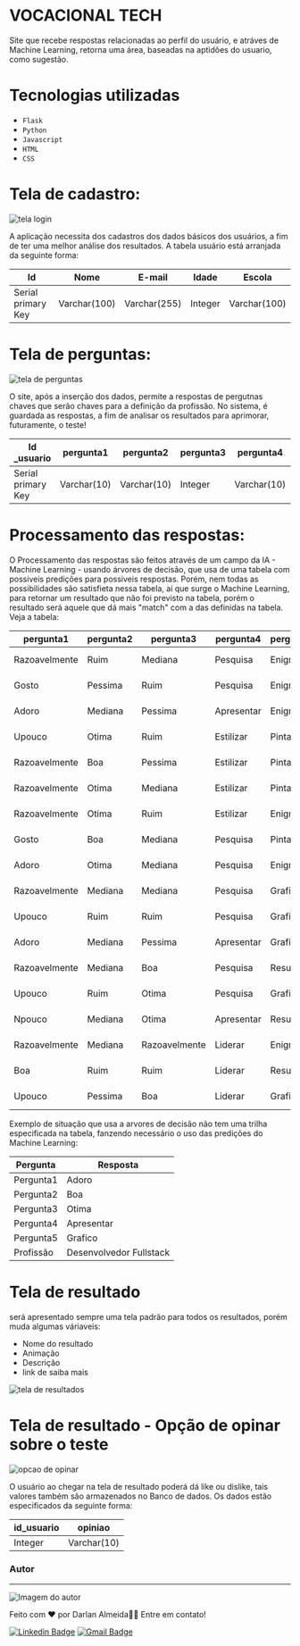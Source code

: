 # VOCACIONAL TECH

Site que recebe respostas relacionadas ao perfil do usuário, e atráves de Machine Learning, retorna uma área, baseadas na aptidões do usuario, como sugestão.

# Tecnologias utilizadas
- ``Flask``
- ``Python``
-  ``Javascript``
- ``HTML``
- ``CSS``



# Tela de cadastro:

![tela login](Readme's/tela_login.png)

A aplicação  necessita dos cadastros dos dados básicos dos usuários, a fim de ter uma melhor análise dos resultados. A tabela usuário está arranjada da seguinte forma:

| Id       | Nome     | E-mail       | Idade  | Escola               |
|-------------|----------|--------------|----------|---------------------------|
| Serial primary Key     | Varchar(100)   | Varchar(255)    | Integer| Varchar(100) |


# Tela de perguntas:

![tela de perguntas](Readme's/tela_pergunta.png)

O site, após a inserção dos dados, permite a respostas de pergutnas chaves que serão chaves para a definição da profissão. No sistema, é guardada as respostas, a fim de analisar os resultados para aprimorar, futuramente, o teste!

| Id _usuario      | pergunta1     | pergunta2     | pergunta3  | pergunta4 | pergunta5 | profissao |
|-------------|----------|--------------|-------------|----------|---------------------------|---------------------------|
| Serial primary Key     | Varchar(10)   | Varchar(10)    | Integer| Varchar(10) | Varchar(10) | Varchar(10)|


# Processamento das respostas:

O Processamento das respostas são feitos através de um campo da IA - Machine Learning - usando árvores de decisão, que usa de uma tabela com possiveis predições para possiveis respostas. Porém, nem todas as possibilidades são satisfieta nessa tabela, aí que surge o Machine Learning, para retornar um resultado que não foi previsto na tabela, porém o resultado será aquele que dá mais "match" com a das definidas na tabela. Veja a tabela:

| pergunta1     | pergunta2 | pergunta3 | pergunta4     | pergunta5     | profissao                |
|---------------|-----------|-----------|---------------|---------------|--------------------------|
| Razoavelmente | Ruim      | Mediana   | Pesquisa      | Enigma        | Desenvolvedor Back-end  |
| Gosto         | Pessima   | Ruim      | Pesquisa      | Enigma        | Desenvolvedor Back-end  |
| Adoro         | Mediana   | Pessima   | Apresentar    | Enigma        | Desenvolvedor Back-end  |
| Upouco        | Otima     | Ruim      | Estilizar     | Pintar        | Desenvolvedor Front-end |
| Razoavelmente | Boa       | Pessima   | Estilizar     | Pintar        | Desenvolvedor Front-end |
| Razoavelmente | Otima     | Mediana   | Estilizar     | Pintar        | Desenvolvedor Front-end |
| Razoavelmente | Otima     | Ruim      | Estilizar     | Enigma        | Desenvolvedor Fullstack |
| Gosto         | Boa       | Mediana   | Pesquisa      | Pintar        | Desenvolvedor Fullstack |
| Adoro         | Otima     | Mediana   | Pesquisa      | Enigma        | Desenvolvedor Fullstack |
| Razoavelmente | Mediana   | Mediana   | Pesquisa      | Grafico       | Profissional de Dados   |
| Upouco        | Ruim      | Ruim      | Pesquisa      | Grafico       | Profissional de Dados   |
| Adoro         | Mediana   | Pessima   | Apresentar    | Grafico       | Profissional de Dados   |
| Razoavelmente | Mediana   | Boa       | Pesquisa      | Resumo        | Analista de Sistemas    |
| Upouco        | Ruim      | Otima     | Pesquisa      | Grafico       | Analista de Sistemas    |
| Npouco        | Mediana   | Otima     | Apresentar    | Resumo        | Analista de Sistemas    |
| Razoavelmente | Mediana   | Razoavelmente | Liderar    | Enigma        | Engenheiro de Software  |
| Boa           | Ruim      | Ruim      | Liderar       | Resumo        | Engenheiro de Software  |
| Upouco        | Pessima   | Boa       | Liderar       | Grafico       | Engenheiro de Software  |


Exemplo de situação que usa a arvores de decisão não tem uma trilha especificada na tabela, fanzendo necessário o uso das predições do Machine Learning:


| Pergunta     | Resposta           |
|--------------|--------------------|
| Pergunta1    | Adoro              |
| Pergunta2    | Boa                |
| Pergunta3    | Otima              |
| Pergunta4    | Apresentar         |
| Pergunta5    | Grafico            |
| Profissão    | Desenvolvedor Fullstack  |

 # Tela de  resultado

 será apresentado sempre uma tela padrão para todos os resultados, porém muda algumas váriaveis:

 - Nome do resultado
 - Animação
 - Descrição
 - link de saiba mais



 ![tela de resultados](Readme's/tela_resultado.png)


 # Tela de  resultado - Opção de opinar sobre o teste

 ![opcao de opinar](Readme's/opiniao.png)


O usuário ao chegar na tela de resultado poderá dá like ou dislike, tais valores também são armazenados no Banco de dados. Os dados estão especificados da seguinte forma:


| id_usuario     | opiniao           |
|--------------|--------------------|
| Integer    | Varchar(10)              |


 





### Autor
---

![Imagem do autor](readmes/autor)





Feito com ❤️ por Darlan Almeida👋🏽 Entre em contato!

[![Linkedin Badge](https://img.shields.io/badge/-Darlan-blue?style=flat-square&logo=Linkedin&logoColor=white&link=https://www.linkedin.com/in/darlan-almeida/)](https://www.linkedin.com/in/darlan-almeida-92251a232/) 
[![Gmail Badge](https://img.shields.io/badge/-adarlan748@gmail.com-c14438?style=flat-square&logo=Gmail&logoColor=white&link=mailto:adarlan748@gmail.com)](mailto:adarlan748@gmail.com)

